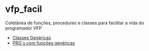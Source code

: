 # vfp_facil

Coletânea de funções, procedures e classes para facilitar a vida do programador VFP

* [Classes Genéricas](classes/README.md)
* [PRG´s com funções genéricas](progs/README.md)
